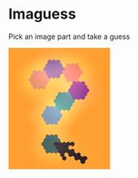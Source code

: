 # Imaguess
Pick an image part and take a guess

![Imaguess](https://github.com/JuanSierra/imaguess/blob/master/assets/imaguess_logo.png)